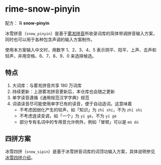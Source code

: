 # rime-snow-pinyin

配方： ℞ **snow-pinyin**

冰雪拼音（`snow_pinyin`）是基于[雾凇拼音](http://github.com/iDvel/rime-ice)所收录词库的简体带调拼音输入方案，同时也可以用于各种包含声调的输入方案制作。

使用本方案输入中文时，用数字 1、2、3、4、5 表示阴平、阳平、上声、去声和轻声，并用空格、6、7、8、9、0 来选择候选。

## 特点

1. 大词库：与雾凇拼音共享 180 万词库
2. 持续更新：上游雾凇拼音更新后，本仓库也会随之更新
3. 单字读音遵循《通用规范汉字字典》规范
4. 词语读音尽可能使用单字已有的读音，便于自动造词。这意味着
    - 不考虑因弱化产生的轻声，如「知识」为 `zhī shí`，不为 `zhī shi`
    - 不考虑连读变调，如「一个」为 `yī gè`，不为 `yí gè`
    - 部分专有名词中的专用音允许例外，例如「冒顿」可以是 `mò dú`

## 四拼方案

冰雪四拼（`snow_sipin`）是基于冰雪拼音词库的词顶功输入方案，具体说明参见[冰雪四拼介绍](https://sbxlm.github.io/sbsp/)。
